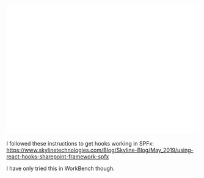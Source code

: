 ![Screenshot](hooks.gif "Hooks")

I followed these instructions to get hooks working in SPFx: https://www.skylinetechnologies.com/Blog/Skyline-Blog/May_2019/using-react-hooks-sharepoint-framework-spfx

I have only tried this in WorkBench though.